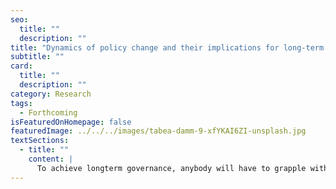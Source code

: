 ```yaml
---
seo:
  title: ""
  description: ""
title: "Dynamics of policy change and their implications for long-term policy-making"
subtitle: ""
card:
  title: ""
  description: ""
category: Research
tags:
  - Forthcoming
isFeaturedOnHomepage: false
featuredImage: ../../../images/tabea-damm-9-xfYKAI6ZI-unsplash.jpg
textSections:
  - title: ""
    content: |
      To achieve longterm governance, anybody will have to grapple with the complexity of policy-making processes. Understanding empirical behaviours in combination with micro-level dynamics can provide useful guidance to achieving policy change, as the complete picture allows to calibrate expectations and inform intuitions. Looking at public budgets, we learn that policy change is incremental, yet occasionally sudden and radical. We can explain slow changes through policy-learning and predict punctuations observing policy entrepreneurship. To effect policy change, there are four leverage points: information supply, information processing, network structures and institutional incentives. This paper explains the need to move beyond information supply and towards building capacity for policy entrepreneurship, while being mindful of the value of institutional changes that install long-term policy-learning abilities.
---
```

